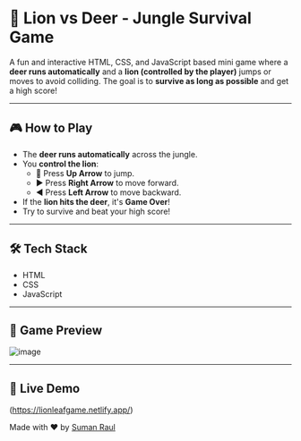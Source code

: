 

# 🦁 Lion vs Deer - Jungle Survival Game

A fun and interactive HTML, CSS, and JavaScript based mini game where a **deer runs automatically** and a **lion (controlled by the player)** jumps or moves to avoid colliding. The goal is to **survive as long as possible** and get a high score!

---

## 🎮 How to Play

- The **deer runs automatically** across the jungle.
- You **control the lion**:
  - 🔼 Press **Up Arrow** to jump.
  - ▶️ Press **Right Arrow** to move forward.
  - ◀️ Press **Left Arrow** to move backward.
- If the **lion hits the deer**, it's **Game Over**!
- Try to survive and beat your high score!

---

## 🛠️ Tech Stack

- HTML
- CSS
- JavaScript

---

## 📸 Game Preview

![image](https://github.com/user-attachments/assets/110e3724-3f3d-499d-891e-2ee8ec69e918)


---

## 🚀 Live Demo

(https://lionleafgame.netlify.app/)


Made with ❤️ by [Suman Raul](https://github.com/Suman-20/)






